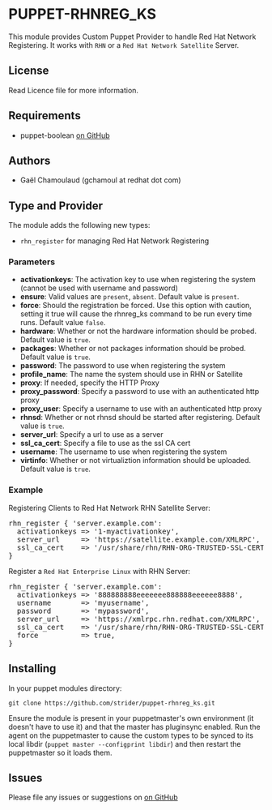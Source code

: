 # PUPPET-RHNREG_KS

This module provides Custom Puppet Provider to handle Red Hat Network
Registering. It works with `RHN` or a `Red Hat Network Satellite` Server.

## License

Read Licence file for more information.

## Requirements
* puppet-boolean [on GitHub](https://github.com/adrienthebo/puppet-boolean)

## Authors
* Gaël Chamoulaud (gchamoul at redhat dot com)

## Type and Provider

The module adds the following new types:

* `rhn_register` for managing Red Hat Network Registering

### Parameters

- **activationkeys**: The activation key to use when registering the system (cannot be used with username and password)
- **ensure**: Valid values are `present`, `absent`. Default value is `present`.
- **force**: Should the registration be forced. Use this option with caution, setting it true will cause the rhnreg_ks command to be run every time runs. Default value `false`.
- **hardware**: Whether or not the hardware information should be probed. Default value is `true`.
- **packages**: Whether or not packages information should be probed. Default value is `true`.
- **password**: The password to use when registering the system
- **profile_name**: The name the system should use in RHN or Satellite
- **proxy**: If needed, specify the HTTP Proxy
- **proxy_password**: Specify a password to use with an authenticated http proxy
- **proxy_user**: Specify a username to use with an authenticated http proxy
- **rhnsd**: Whether or not rhnsd should be started after registering. Default value is `true`.
- **server_url**: Specify a url to use as a server
- **ssl_ca_cert**: Specify a file to use as the ssl CA cert
- **username**: The username to use when registering the system
- **virtinfo**: Whether or not virtualiztion information should be uploaded. Default value is `true`.

### Example

Registering Clients to Red Hat Network RHN Satellite Server:

<pre>
rhn_register { 'server.example.com':
  activationkeys => '1-myactivationkey',
  server_url     => 'https://satellite.example.com/XMLRPC',
  ssl_ca_cert    => '/usr/share/rhn/RHN-ORG-TRUSTED-SSL-CERT',
}
</pre>

Register a `Red Hat Enterprise Linux` with RHN Server: 

<pre>
rhn_register { 'server.example.com':
  activationkeys => '888888888eeeeeee888888eeeeee8888',
  username       => 'myusername',
  password       => 'mypassword',
  server_url     => 'https://xmlrpc.rhn.redhat.com/XMLRPC',
  ssl_ca_cert    => '/usr/share/rhn/RHN-ORG-TRUSTED-SSL-CERT',
  force          => true,
}
</pre>


## Installing

In your puppet modules directory:

    git clone https://github.com/strider/puppet-rhnreg_ks.git

Ensure the module is present in your puppetmaster's own environment (it doesn't
have to use it) and that the master has pluginsync enabled.  Run the agent on
the puppetmaster to cause the custom types to be synced to its local libdir
(`puppet master --configprint libdir`) and then restart the puppetmaster so it
loads them.

## Issues

Please file any issues or suggestions on [on GitHub](https://github.com/strider/puppet-rhnreg_ks/issues)
